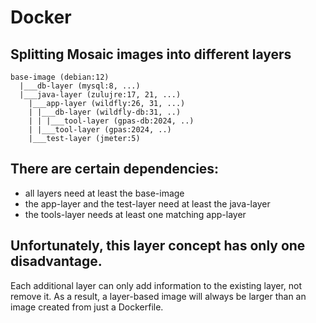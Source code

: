 # Docker

## Splitting Mosaic images into different layers
```
base-image (debian:12)
  |___db-layer (mysql:8, ...)
  |___java-layer (zulujre:17, 21, ...)
    |___app-layer (wildfly:26, 31, ...)
    | |___db-layer (wildfly-db:31, ..)
    | | |___tool-layer (gpas-db:2024, ..)
    | |___tool-layer (gpas:2024, ..)
    |___test-layer (jmeter:5)
```

## There are certain dependencies:
- all layers need at least the base-image
- the app-layer and the test-layer need at least the java-layer
- the tools-layer needs at least one matching app-layer

## Unfortunately, this layer concept has only one disadvantage.
Each additional layer can only add information to the existing layer, not remove it.
As a result, a layer-based image will always be larger than an image created from just a Dockerfile.
